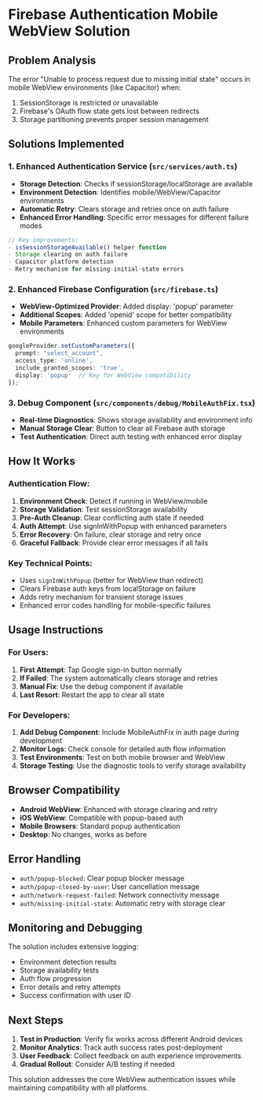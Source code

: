 # Firebase Authentication Mobile WebView Solution

## Problem Analysis
The error "Unable to process request due to missing initial state" occurs in mobile WebView environments (like Capacitor) when:
1. SessionStorage is restricted or unavailable
2. Firebase's OAuth flow state gets lost between redirects
3. Storage partitioning prevents proper session management

## Solutions Implemented

### 1. Enhanced Authentication Service (`src/services/auth.ts`)
- **Storage Detection**: Checks if sessionStorage/localStorage are available
- **Environment Detection**: Identifies mobile/WebView/Capacitor environments
- **Automatic Retry**: Clears storage and retries once on auth failure
- **Enhanced Error Handling**: Specific error messages for different failure modes

```typescript
// Key improvements:
- isSessionStorageAvailable() helper function
- Storage clearing on auth failure
- Capacitor platform detection
- Retry mechanism for missing-initial-state errors
```

### 2. Enhanced Firebase Configuration (`src/firebase.ts`)
- **WebView-Optimized Provider**: Added display: 'popup' parameter
- **Additional Scopes**: Added 'openid' scope for better compatibility
- **Mobile Parameters**: Enhanced custom parameters for WebView environments

```typescript
googleProvider.setCustomParameters({ 
  prompt: "select_account",
  access_type: 'online',
  include_granted_scopes: 'true',
  display: 'popup'  // Key for WebView compatibility
});
```

### 3. Debug Component (`src/components/debug/MobileAuthFix.tsx`)
- **Real-time Diagnostics**: Shows storage availability and environment info
- **Manual Storage Clear**: Button to clear all Firebase auth storage
- **Test Authentication**: Direct auth testing with enhanced error display

## How It Works

### Authentication Flow:
1. **Environment Check**: Detect if running in WebView/mobile
2. **Storage Validation**: Test sessionStorage availability
3. **Pre-Auth Cleanup**: Clear conflicting auth state if needed
4. **Auth Attempt**: Use signInWithPopup with enhanced parameters
5. **Error Recovery**: On failure, clear storage and retry once
6. **Graceful Fallback**: Provide clear error messages if all fails

### Key Technical Points:
- Uses `signInWithPopup` (better for WebView than redirect)
- Clears Firebase auth keys from localStorage on failure
- Adds retry mechanism for transient storage issues
- Enhanced error codes handling for mobile-specific failures

## Usage Instructions

### For Users:
1. **First Attempt**: Tap Google sign-in button normally
2. **If Failed**: The system automatically clears storage and retries
3. **Manual Fix**: Use the debug component if available
4. **Last Resort**: Restart the app to clear all state

### For Developers:
1. **Add Debug Component**: Include MobileAuthFix in auth page during development
2. **Monitor Logs**: Check console for detailed auth flow information
3. **Test Environments**: Test on both mobile browser and WebView
4. **Storage Testing**: Use the diagnostic tools to verify storage availability

## Browser Compatibility
- **Android WebView**: Enhanced with storage clearing and retry
- **iOS WebView**: Compatible with popup-based auth
- **Mobile Browsers**: Standard popup authentication
- **Desktop**: No changes, works as before

## Error Handling
- `auth/popup-blocked`: Clear popup blocker message
- `auth/popup-closed-by-user`: User cancellation message
- `auth/network-request-failed`: Network connectivity message
- `auth/missing-initial-state`: Automatic retry with storage clear

## Monitoring and Debugging
The solution includes extensive logging:
- Environment detection results
- Storage availability tests
- Auth flow progression
- Error details and retry attempts
- Success confirmation with user ID

## Next Steps
1. **Test in Production**: Verify fix works across different Android devices
2. **Monitor Analytics**: Track auth success rates post-deployment
3. **User Feedback**: Collect feedback on auth experience improvements
4. **Gradual Rollout**: Consider A/B testing if needed

This solution addresses the core WebView authentication issues while maintaining compatibility with all platforms.